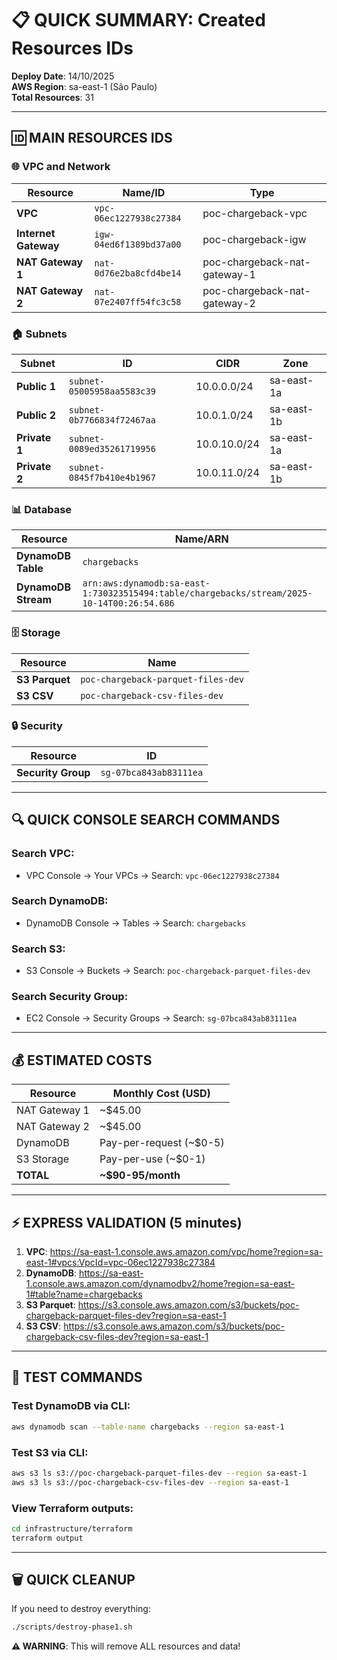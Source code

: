 # 📋 QUICK SUMMARY: Created Resources IDs

**Deploy Date**: 14/10/2025  
**AWS Region**: sa-east-1 (São Paulo)  
**Total Resources**: 31

---

## 🆔 MAIN RESOURCES IDS

### 🌐 VPC and Network
| Resource | Name/ID | Type |
|----------|---------|------|
| **VPC** | `vpc-06ec1227938c27384` | poc-chargeback-vpc |
| **Internet Gateway** | `igw-04ed6f1389bd37a00` | poc-chargeback-igw |
| **NAT Gateway 1** | `nat-0d76e2ba8cfd4be14` | poc-chargeback-nat-gateway-1 |
| **NAT Gateway 2** | `nat-07e2407ff54fc3c58` | poc-chargeback-nat-gateway-2 |

### 🏠 Subnets
| Subnet | ID | CIDR | Zone |
|--------|----|------|------|
| **Public 1** | `subnet-05005958aa5583c39` | 10.0.0.0/24 | sa-east-1a |
| **Public 2** | `subnet-0b7766834f72467aa` | 10.0.1.0/24 | sa-east-1b |
| **Private 1** | `subnet-0089ed35261719956` | 10.0.10.0/24 | sa-east-1a |
| **Private 2** | `subnet-0845f7b410e4b1967` | 10.0.11.0/24 | sa-east-1b |

### 📊 Database
| Resource | Name/ARN |
|----------|----------|
| **DynamoDB Table** | `chargebacks` |
| **DynamoDB Stream** | `arn:aws:dynamodb:sa-east-1:730323515494:table/chargebacks/stream/2025-10-14T00:26:54.686` |

### 🗄️ Storage
| Resource | Name |
|----------|------|
| **S3 Parquet** | `poc-chargeback-parquet-files-dev` |
| **S3 CSV** | `poc-chargeback-csv-files-dev` |

### 🔒 Security
| Resource | ID |
|----------|---|
| **Security Group** | `sg-07bca843ab83111ea` |

---

## 🔍 QUICK CONSOLE SEARCH COMMANDS

### Search VPC:
- VPC Console → Your VPCs → Search: `vpc-06ec1227938c27384`

### Search DynamoDB:
- DynamoDB Console → Tables → Search: `chargebacks`

### Search S3:
- S3 Console → Buckets → Search: `poc-chargeback-parquet-files-dev`

### Search Security Group:
- EC2 Console → Security Groups → Search: `sg-07bca843ab83111ea`

---

## 💰 ESTIMATED COSTS

| Resource | Monthly Cost (USD) |
|----------|-------------------|
| NAT Gateway 1 | ~$45.00 |
| NAT Gateway 2 | ~$45.00 |
| DynamoDB | Pay-per-request (~$0-5) |
| S3 Storage | Pay-per-use (~$0-1) |
| **TOTAL** | **~$90-95/month** |

---

## ⚡ EXPRESS VALIDATION (5 minutes)

1. **VPC**: https://sa-east-1.console.aws.amazon.com/vpc/home?region=sa-east-1#vpcs:VpcId=vpc-06ec1227938c27384
2. **DynamoDB**: https://sa-east-1.console.aws.amazon.com/dynamodbv2/home?region=sa-east-1#table?name=chargebacks
3. **S3 Parquet**: https://s3.console.aws.amazon.com/s3/buckets/poc-chargeback-parquet-files-dev?region=sa-east-1
4. **S3 CSV**: https://s3.console.aws.amazon.com/s3/buckets/poc-chargeback-csv-files-dev?region=sa-east-1

---

## 🧪 TEST COMMANDS

### Test DynamoDB via CLI:
```bash
aws dynamodb scan --table-name chargebacks --region sa-east-1
```

### Test S3 via CLI:
```bash
aws s3 ls s3://poc-chargeback-parquet-files-dev --region sa-east-1
aws s3 ls s3://poc-chargeback-csv-files-dev --region sa-east-1
```

### View Terraform outputs:
```bash
cd infrastructure/terraform
terraform output
```

---

## 🗑️ QUICK CLEANUP

If you need to destroy everything:
```bash
./scripts/destroy-phase1.sh
```

**⚠️ WARNING**: This will remove ALL resources and data!